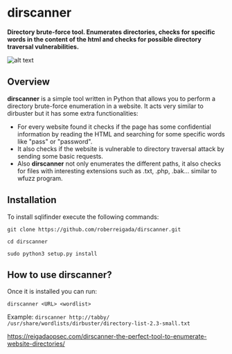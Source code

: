 # dirscanner
**Directory brute-force tool. Enumerates directories, checks for specific words in the content of the html and checks for possible directory traversal vulnerabilities.**

![alt text](https://i.imgur.com/9oKBMBC.png)

## Overview
**dirscanner** is a simple tool written in Python that allows you to perform a directory brute-force enumeration in a website. It acts very similar to dirbuster but it has some extra functionalities:
  - For every website found it checks if the page has some confidential information by reading the HTML and searching for some specific words like "pass" or "password".
  - It also checks if the website is vulnerable to directory traversal attack by sending some basic requests.
  - Also **dirscanner** not only enumerates the different paths, it also checks for files with interesting extensions such as .txt, .php, .bak... similar to wfuzz program.
  
## Installation
  To install sqlifinder execute the following commands:
  
 `git clone https://github.com/roberreigada/dirscanner.git`
 
 `cd dirscanner`
 
 `sudo python3 setup.py install`
 
## How to use dirscanner?
Once it is installed you can run:
 
`dirscanner <URL> <wordlist>`
 
Example:
`dirscanner http://tabby/ /usr/share/wordlists/dirbuster/directory-list-2.3-small.txt`

https://reigadaopsec.com/dirscanner-the-perfect-tool-to-enumerate-website-directories/